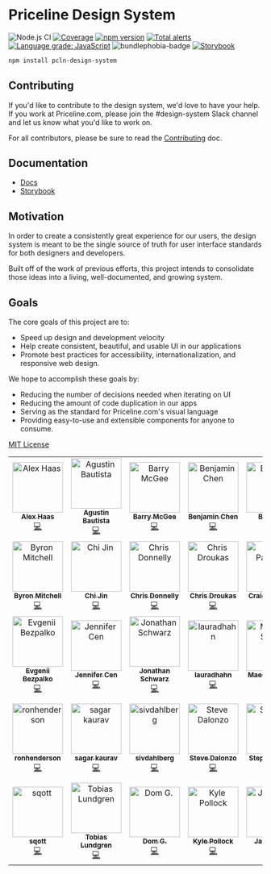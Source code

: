 # Priceline Design System

![Node.js CI](https://github.com/priceline/design-system/workflows/Node.js%20CI/badge.svg)
[![Coverage][coverage-badge]][coverage]
[![npm version][npm version]][npm version]
[![Total alerts](https://img.shields.io/lgtm/alerts/g/priceline/design-system.svg?logo=lgtm&logoWidth=18)](https://lgtm.com/projects/g/priceline/design-system/alerts/)
[![Language grade: JavaScript](https://img.shields.io/lgtm/grade/javascript/g/priceline/design-system.svg?logo=lgtm&logoWidth=18)](https://lgtm.com/projects/g/priceline/design-system/context:javascript)
![bundlephobia-badge]
[![Storybook](https://cdn.jsdelivr.net/gh/storybookjs/brand@master/badge/badge-storybook.svg)][storybook]

```sh
npm install pcln-design-system
```

## Contributing

If you'd like to contribute to the design system, we'd love to have your help. If you work at Priceline.com, please join the #design-system Slack channel and let us know what you'd like to work on.

For all contributors, please be sure to read the [Contributing](CONTRIBUTING.md) doc.

## Documentation

- [Docs][site]
- [Storybook][storybook]

## Motivation

In order to create a consistently great experience for our users, the design system is meant to be the single source of truth for user interface standards for both designers and developers.

Built off of the work of previous efforts, this project intends to consolidate those ideas into a living, well-documented, and growing system.

## Goals

The core goals of this project are to:

- Speed up design and development velocity
- Help create consistent, beautiful, and usable UI in our applications
- Promote best practices for accessibility, internationalization, and
  responsive web design.

We hope to accomplish these goals by:

- Reducing the number of decisions needed when iterating on UI
- Reducing the amount of code duplication in our apps
- Serving as the standard for Priceline.com's visual language
- Providing easy-to-use and extensible components for anyone to consume.

[MIT License](LICENSE.md)

<!-- ALL-CONTRIBUTORS-LIST:START - Do not remove or modify this section -->
<!-- prettier-ignore-start -->
<!-- markdownlint-disable -->
<table>
  <tr>
    <td align="center"><a href="https://github.com/haasalex16"><img src="https://avatars3.githubusercontent.com/u/10518812?v=4" width="100px;" alt="Alex Haas"/><br /><sub><b>Alex Haas</b></sub></a><br /><a href="https://github.com/Priceline/design-system/commits?author=haasalex16" title="Code">💻</a></td>
    <td align="center"><a href="http://www.agustinbautista.com/"><img src="https://avatars0.githubusercontent.com/u/5533800?v=4" width="100px;" alt="Agustin Bautista"/><br /><sub><b>Agustin Bautista</b></sub></a><br /><a href="https://github.com/Priceline/design-system/commits?author=abautist" title="Code">💻</a></td>
    <td align="center"><a href="http://www.barrymcgee.co.uk"><img src="https://avatars0.githubusercontent.com/u/505570?v=4" width="100px;" alt="Barry McGee"/><br /><sub><b>Barry McGee</b></sub></a><br /><a href="https://github.com/Priceline/design-system/commits?author=barrymcgee" title="Code">💻</a></td>
    <td align="center"><a href="https://linkedin.com/in/benicheni"><img src="https://avatars2.githubusercontent.com/u/6441326?v=4" width="100px;" alt="Benjamin Chen"/><br /><sub><b>Benjamin Chen</b></sub></a><br /><a href="https://github.com/Priceline/design-system/commits?author=BeniCheni" title="Code">💻</a></td>
    <td align="center"><a href="https://github.com/bertya"><img src="https://avatars3.githubusercontent.com/u/9540294?v=4" width="100px;" alt="Bing Bai"/><br /><sub><b>Bing Bai</b></sub></a><br /><a href="https://github.com/Priceline/design-system/commits?author=bertya" title="Code">💻</a></td>
    <td align="center"><a href="https://jxnblk.com"><img src="https://avatars2.githubusercontent.com/u/3451712?v=4" width="100px;" alt="Brent Jackson"/><br /><sub><b>Brent Jackson</b></sub></a><br /><a href="https://github.com/Priceline/design-system/commits?author=jxnblk" title="Code">💻</a></td>
    <td align="center"><a href="https://github.com/broox9"><img src="https://avatars1.githubusercontent.com/u/370264?v=4" width="100px;" alt="Brookes Stephens"/><br /><sub><b>Brookes Stephens</b></sub></a><br /><a href="https://github.com/Priceline/design-system/commits?author=broox9" title="Code">💻</a></td>
  </tr>
  <tr>
    <td align="center"><a href="https://github.com/byrekt"><img src="https://avatars2.githubusercontent.com/u/1385339?v=4" width="100px;" alt="Byron Mitchell"/><br /><sub><b>Byron Mitchell</b></sub></a><br /><a href="https://github.com/Priceline/design-system/commits?author=byrekt" title="Code">💻</a></td>
    <td align="center"><a href="https://github.com/jinchi2013"><img src="https://avatars0.githubusercontent.com/u/15325954?v=4" width="100px;" alt="Chi Jin"/><br /><sub><b>Chi Jin</b></sub></a><br /><a href="https://github.com/Priceline/design-system/commits?author=jinchi2013" title="Code">💻</a></td>
    <td align="center"><a href="https://github.com/donnobot"><img src="https://avatars2.githubusercontent.com/u/1270178?v=4" width="100px;" alt="Chris Donnelly"/><br /><sub><b>Chris Donnelly</b></sub></a><br /><a href="https://github.com/Priceline/design-system/commits?author=donnobot" title="Code">💻</a></td>
    <td align="center"><a href="http://chrisdroukas.com"><img src="https://avatars0.githubusercontent.com/u/1759514?v=4" width="100px;" alt="Chris Droukas"/><br /><sub><b>Chris Droukas</b></sub></a><br /><a href="https://github.com/Priceline/design-system/commits?author=chrisdroukas" title="Code">💻</a></td>
    <td align="center"><a href="https://unscsprt.github.com"><img src="https://avatars1.githubusercontent.com/u/3260642?v=4" width="100px;" alt="Craig Palermo"/><br /><sub><b>Craig Palermo</b></sub></a><br /><a href="https://github.com/Priceline/design-system/commits?author=unscsprt" title="Code">💻</a></td>
    <td align="center"><a href="https://danielgiraldo.com/"><img src="https://avatars1.githubusercontent.com/u/11232323" width="100px;" alt="Danny Giraldo"/><br /><sub><b>Danny Giraldo</b></sub></a><br /><a href="https://github.com/Priceline/design-system/commits?author=dgiraldo313" title="Code">💻</a></td>
    <td align="center"><a href="https://github.com/daljeetk"><img src="https://avatars3.githubusercontent.com/u/32394093?v=4" width="100px;" alt="daljeetk"/><br /><sub><b>daljeetk</b></sub></a><br /><a href="https://github.com/Priceline/design-system/commits?author=daljeetk" title="Code">💻</a></td>
    <td align="center"><a href="http://evanpipta.com"><img src="https://avatars3.githubusercontent.com/u/9023427?v=4" width="100px;" alt="Evan Pipta"/><br /><sub><b>Evan Pipta</b></sub></a><br /><a href="https://github.com/Priceline/design-system/commits?author=747823" title="Code">💻</a></td>
  </tr>
  <tr>
    <td align="center"><a href="https://github.com/Degron"><img src="https://avatars0.githubusercontent.com/u/14366048?v=4" width="100px;" alt="Evgenii Bezpalko"/><br /><sub><b>Evgenii Bezpalko</b></sub></a><br /><a href="https://github.com/Priceline/design-system/commits?author=Degron" title="Code">💻</a></td>
    <td align="center"><a href="https://github.com/cenjennifer"><img src="https://avatars3.githubusercontent.com/u/6467349?v=4" width="100px;" alt="Jennifer Cen"/><br /><sub><b>Jennifer Cen</b></sub></a><br /><a href="https://github.com/Priceline/design-system/commits?author=cenjennifer" title="Code">💻</a></td>
    <td align="center"><a href="https://github.com/jes708"><img src="https://avatars3.githubusercontent.com/u/16601510?v=4" width="100px;" alt="Jonathan Schwarz"/><br /><sub><b>Jonathan Schwarz</b></sub></a><br /><a href="https://github.com/Priceline/design-system/commits?author=jes708" title="Code">💻</a></td>
    <td align="center"><a href="https://github.com/lauradhahn"><img src="https://avatars1.githubusercontent.com/u/2086094?v=4" width="100px;" alt="lauradhahn"/><br /><sub><b>lauradhahn</b></sub></a><br /><a href="https://github.com/Priceline/design-system/commits?author=lauradhahn" title="Code">💻</a></td>
    <td align="center"><a href="https://github.com/msafari"><img src="https://avatars0.githubusercontent.com/u/5679105?v=4" width="100px;" alt="Maedeh Safari"/><br /><sub><b>Maedeh Safari</b></sub></a><br /><a href="https://github.com/Priceline/design-system/commits?author=msafari" title="Code">💻</a></td>
    <td align="center"><a href="https://github.com/hakimelek"><img src="https://avatars1.githubusercontent.com/u/1974993?v=4" width="100px;" alt="Malek Hakim"/><br /><sub><b>Malek Hakim</b></sub></a><br /><a href="https://github.com/Priceline/design-system/commits?author=hakimelek" title="Code">💻</a></td>
    <td align="center"><a href="http://www.rinakrevat.com"><img src="https://avatars1.githubusercontent.com/u/1365995?v=4" width="100px;" alt="Rina Krevat"/><br /><sub><b>Rina Krevat</b></sub></a><br /><a href="https://github.com/Priceline/design-system/commits?author=krevat" title="Code">💻</a></td>
  </tr>
  <tr>
    <td align="center"><a href="https://github.com/ronhenderson"><img src="https://avatars1.githubusercontent.com/u/5322552?v=4" width="100px;" alt="ronhenderson"/><br /><sub><b>ronhenderson</b></sub></a><br /><a href="https://github.com/Priceline/design-system/commits?author=ronhenderson" title="Code">💻</a></td>
    <td align="center"><a href="https://github.com/sagarkaurav"><img src="https://avatars0.githubusercontent.com/u/8871080?v=4" width="100px;" alt="sagar kaurav"/><br /><sub><b>sagar kaurav</b></sub></a><br /><a href="https://github.com/Priceline/design-system/commits?author=sagarkaurav" title="Code">💻</a></td>
    <td align="center"><a href="https://github.com/sivdahlberg"><img src="https://avatars3.githubusercontent.com/u/15033101?v=4" width="100px;" alt="sivdahlberg"/><br /><sub><b>sivdahlberg</b></sub></a><br /><a href="https://github.com/Priceline/design-system/commits?author=sivdahlberg" title="Code">💻</a></td>
    <td align="center"><a href="https://github.com/sdalonzo"><img src="https://avatars0.githubusercontent.com/u/2132853?v=4" width="100px;" alt="Steve Dalonzo"/><br /><sub><b>Steve Dalonzo</b></sub></a><br /><a href="https://github.com/Priceline/design-system/commits?author=sdalonzo" title="Code">💻</a></td>
    <td align="center"><a href="https://github.com/stephensulik"><img src="https://avatars2.githubusercontent.com/u/2953256?v=4" width="100px;" alt="Stephen Sulik"/><br /><sub><b>Stephen Sulik</b></sub></a><br /><a href="https://github.com/Priceline/design-system/commits?author=stephensulik" title="Code">💻</a></td>
    <td align="center"><a href="https://github.com/tfquirk"><img src="https://avatars.githubusercontent.com/tfquirk" width="100px;" alt="Timothy Quirk"/><br /><sub><b>Timothy Quirk</b></sub></a><br /><a href="https://github.com/Priceline/design-system/commits?author=tfquirk" title="Code">💻</a></td>
    <td align="center"><a href="https://github.com/tornglintaffychen"><img src="https://avatars1.githubusercontent.com/u/16071129?v=4" width="100px;" alt="Torng-Lin (Taffy) Chen"/><br /><sub><b>Torng-Lin (Taffy) Chen</b></sub></a><br /><a href="https://github.com/Priceline/design-system/commits?author=tornglintaffychen" title="Code">💻</a></td>
  </tr>
  <tr>
    <td align="center"><a href="http://scottgary.com"><img src="https://avatars3.githubusercontent.com/u/45636494?v=4" width="100px;" alt="sqott"/><br /><sub><b>sqott</b></sub></a><br /><a href="https://github.com/Priceline/design-system/commits?author=sqott" title="Code">💻</a></td>
    <td align="center"><a href="https://lundgren.tech"><img src="https://avatars2.githubusercontent.com/u/862774?v=4" width="100px;" alt="Tobias Lundgren"/><br /><sub><b>Tobias Lundgren</b></sub></a><br /><a href="https://github.com/Priceline/design-system/commits?author=lundgren2" title="Code">💻</a></td>
    <td align="center"><a href="https://github.com/zerodom30"><img src="https://avatars0.githubusercontent.com/u/3496298?v=4" width="100px;" alt="Dom G."/><br /><sub><b>Dom G.</b></sub></a><br /><a href="https://github.com/Priceline/design-system/commits?author=zerodom30" title="Code">💻</a></td>
    <td align="center"><a href="https://github.com/unixchad"><img src="https://avatars1.githubusercontent.com/u/3157593?v=4" width="100px;" alt="Kyle Pollock"/><br /><sub><b>Kyle Pollock</b></sub></a><br /><a href="https://github.com/Priceline/design-system/commits?author=unixchad" title="Code">💻</a></td>
    <td align="center"><a href="https://github.com/James300"><img src="https://avatars0.githubusercontent.com/u/9325039?v=4" width="100px;" alt="James300"/><br /><sub><b>James300</b></sub></a><br /><a href="https://github.com/Priceline/design-system/commits?author=James300" title="Code">💻</a></td>
  </tr>
</table>

<!-- markdownlint-enable -->
<!-- prettier-ignore-end -->

<!-- ALL-CONTRIBUTORS-LIST:END -->

[coverage]: https://codecov.io/github/priceline/design-system
[coverage-badge]: https://img.shields.io/codecov/c/github/priceline/design-system.svg?style=flat-square
[npm version]: https://img.shields.io/npm/v/pcln-design-system.svg?style=flat-square
[site]: https://priceline.github.io/design-system/
[storybook]: https://priceline.github.io/design-system/storybook/
[bundlephobia-badge]: https://badgen.net/bundlephobia/minzip/pcln-design-system?color=cyan
